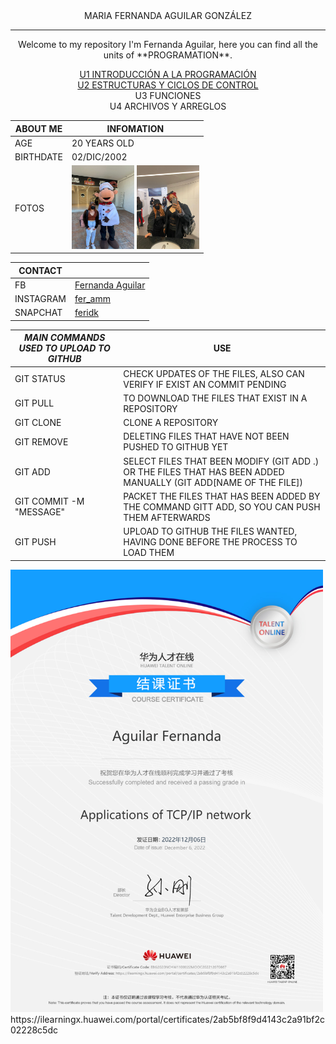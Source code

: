 <center> MARIA FERNANDA AGUILAR GONZÁLEZ </center>  


_______

<center>
Welcome to my repository
I'm Fernanda Aguilar, here you can find all the units of  **PROGRAMATION**.  

[U1 INTRODUCCIÓN A LA PROGRAMACIÓN](https://github.com/UP210685/UP210685_CPP/tree/main/U1)  
[U2 ESTRUCTURAS Y CICLOS DE CONTROL](https://github.com/UP210685/UP210685_CPP/tree/main/U2)  
U3 FUNCIONES  
U4 ARCHIVOS Y ARREGLOS

|ABOUT ME|INFOMATION|
|--------|-----|
|AGE|20 YEARS OLD|
|BIRTHDATE|02/DIC/2002
|FOTOS|<img alt="Yop" src="U1\Imagenes\wwr.jfif" width= '100'>  <img alt="Yop" src="U1\Imagenes\9d38f810-03b7-41c7-b964-87a91054eb29.jfif" width= '100'>|  

|CONTACT| |
|--------------|-|
|FB|[Fernanda Aguilar](https://www.facebook.com/Feridkk/)|
|INSTAGRAM| [fer_amm](https://www.instagram.com/fer_amm)|
|SNAPCHAT|[feridk](https://t.snapchat.com/72eEyvNB)|


|*MAIN COMMANDS USED TO UPLOAD TO GITHUB*|USE|
|-------------------------------|---|
|GIT STATUS|CHECK UPDATES OF THE FILES, ALSO CAN VERIFY IF EXIST AN COMMIT PENDING|
|GIT PULL| TO DOWNLOAD THE FILES THAT EXIST IN A REPOSITORY |
|GIT CLONE| CLONE A REPOSITORY |
|GIT REMOVE |  DELETING FILES THAT HAVE NOT BEEN PUSHED TO GITHUB YET|
|GIT ADD | SELECT FILES THAT BEEN MODIFY (GIT ADD .) OR THE FILES THAT HAS BEEN ADDED MANUALLY (GIT ADD[NAME OF THE FILE])|
|GIT COMMIT -M "MESSAGE"|PACKET THE FILES THAT HAS BEEN ADDED BY THE COMMAND GITT ADD, SO YOU CAN PUSH THEM AFTERWARDS |
|GIT PUSH| UPLOAD TO GITHUB THE FILES WANTED, HAVING DONE BEFORE THE PROCESS TO LOAD THEM|
 </center> 
 
<img alt="Yop" src="U1\Imagenes\certificadohuawei.png" width= '500'>
https://ilearningx.huawei.com/portal/certificates/2ab5bf8f9d4143c2a91bf2c02228c5dc
